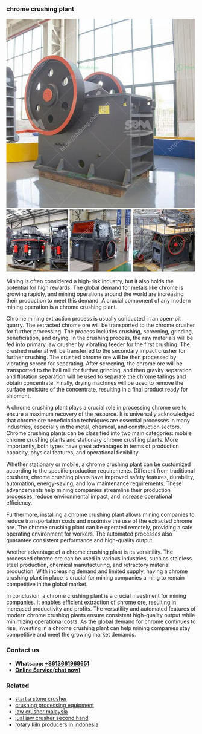 <h3>chrome crushing plant</h3><img src='1708589277.jpg' alt=''><p>Mining is often considered a high-risk industry, but it also holds the potential for high rewards. The global demand for metals like chrome is growing rapidly, and mining operations around the world are increasing their production to meet this demand. A crucial component of any modern mining operation is a chrome crushing plant.</p><p>Chrome mining extraction process is usually conducted in an open-pit quarry. The extracted chrome ore will be transported to the chrome crusher for further processing. The process includes crushing, screening, grinding, beneficiation, and drying. In the crushing process, the raw materials will be fed into primary jaw crusher by vibrating feeder for the first crushing. The crushed material will be transferred to the secondary impact crusher for further crushing. The crushed chrome ore will be then processed by vibrating screen for separating. After screening, the chrome ore will be transported to the ball mill for further grinding, and then gravity separation and flotation separation will be used to separate the chrome tailings and obtain concentrate. Finally, drying machines will be used to remove the surface moisture of the concentrate, resulting in a final product ready for shipment.</p><p>A chrome crushing plant plays a crucial role in processing chrome ore to ensure a maximum recovery of the resource. It is universally acknowledged that chrome ore beneficiation techniques are essential processes in many industries, especially in the metal, chemical, and construction sectors. Chrome crushing plants can be classified into two main categories: mobile chrome crushing plants and stationary chrome crushing plants. More importantly, both types have great advantages in terms of production capacity, physical features, and operational flexibility.</p><p>Whether stationary or mobile, a chrome crushing plant can be customized according to the specific production requirements. Different from traditional crushers, chrome crushing plants have improved safety features, durability, automation, energy-saving, and low maintenance requirements. These advancements help mining companies streamline their production processes, reduce environmental impact, and increase operational efficiency.</p><p>Furthermore, installing a chrome crushing plant allows mining companies to reduce transportation costs and maximize the use of the extracted chrome ore. The chrome crushing plant can be operated remotely, providing a safe operating environment for workers. The automated processes also guarantee consistent performance and high-quality output.</p><p>Another advantage of a chrome crushing plant is its versatility. The processed chrome ore can be used in various industries, such as stainless steel production, chemical manufacturing, and refractory material production. With increasing demand and limited supply, having a chrome crushing plant in place is crucial for mining companies aiming to remain competitive in the global market.</p><p>In conclusion, a chrome crushing plant is a crucial investment for mining companies. It enables efficient extraction of chrome ore, resulting in increased productivity and profits. The versatility and automated features of modern chrome crushing plants ensure consistent high-quality output while minimizing operational costs. As the global demand for chrome continues to rise, investing in a chrome crushing plant can help mining companies stay competitive and meet the growing market demands.</p><h3>Contact us</h3><ul><li><strong>Whatsapp:&nbsp;<a href="https://wa.me/8613661969651">+8613661969651</a></strong></li><li><a href="https://swt.shibang-china.com/?git&amp;zhl&amp;chrome crushing plant"><strong>Online Service(chat now)</strong></a></li></ul><h3>Related</h3><ul><li><a href='start a stone crusher.md'>start a stone crusher</a></li><li><a href='crushing processing equipment.md'>crushing processing equipment</a></li><li><a href='jaw crusher malaysia.md'>jaw crusher malaysia</a></li><li><a href='jual jaw crusher second hand.md'>jual jaw crusher second hand</a></li><li><a href='rotary kiln producers in indonesia.md'>rotary kiln producers in indonesia</a></li></ul>